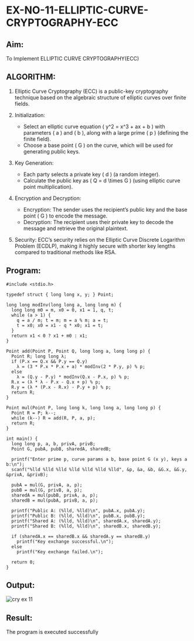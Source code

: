 # EX-NO-11-ELLIPTIC-CURVE-CRYPTOGRAPHY-ECC

## Aim:
To Implement ELLIPTIC CURVE CRYPTOGRAPHY(ECC)


## ALGORITHM:

1. Elliptic Curve Cryptography (ECC) is a public-key cryptography technique based on the algebraic structure of elliptic curves over finite fields.

2. Initialization:
   - Select an elliptic curve equation \( y^2 = x^3 + ax + b \) with parameters \( a \) and \( b \), along with a large prime \( p \) (defining the finite field).
   - Choose a base point \( G \) on the curve, which will be used for generating public keys.

3. Key Generation:
   - Each party selects a private key \( d \) (a random integer).
   - Calculate the public key as \( Q = d \times G \) (using elliptic curve point multiplication).

4. Encryption and Decryption:
   - Encryption: The sender uses the recipient’s public key and the base point \( G \) to encode the message.
   - Decryption: The recipient uses their private key to decode the message and retrieve the original plaintext.

5. Security: ECC’s security relies on the Elliptic Curve Discrete Logarithm Problem (ECDLP), making it highly secure with shorter key lengths compared to traditional methods like RSA.

## Program:
~~~
#include <stdio.h>

typedef struct { long long x, y; } Point;

long long modInv(long long a, long long m) {
  long long m0 = m, x0 = 0, x1 = 1, q, t;
  while (a > 1) {
    q = a / m; t = m; m = a % m; a = t;
    t = x0; x0 = x1 - q * x0; x1 = t;
  }
  return x1 < 0 ? x1 + m0 : x1;
}

Point add(Point P, Point Q, long long a, long long p) {
  Point R; long long λ;
  if (P.x == Q.x && P.y == Q.y)
    λ = (3 * P.x * P.x + a) * modInv(2 * P.y, p) % p;
  else
    λ = (Q.y - P.y) * modInv(Q.x - P.x, p) % p;
  R.x = (λ * λ - P.x - Q.x + p) % p;
  R.y = (λ * (P.x - R.x) - P.y + p) % p;
  return R;
}

Point mul(Point P, long long k, long long a, long long p) {
  Point R = P; k--;
  while (k--) R = add(R, P, a, p);
  return R;
}

int main() {
  long long p, a, b, privA, privB;
  Point G, pubA, pubB, sharedA, sharedB;

  printf("Enter prime p, curve params a b, base point G (x y), keys a b:\n");
  scanf("%lld %lld %lld %lld %lld %lld %lld", &p, &a, &b, &G.x, &G.y, &privA, &privB);

  pubA = mul(G, privA, a, p);
  pubB = mul(G, privB, a, p);
  sharedA = mul(pubB, privA, a, p);
  sharedB = mul(pubA, privB, a, p);

  printf("Public A: (%lld, %lld)\n", pubA.x, pubA.y);
  printf("Public B: (%lld, %lld)\n", pubB.x, pubB.y);
  printf("Shared A: (%lld, %lld)\n", sharedA.x, sharedA.y);
  printf("Shared B: (%lld, %lld)\n", sharedB.x, sharedB.y);

  if (sharedA.x == sharedB.x && sharedA.y == sharedB.y)
    printf("Key exchange successful.\n");
  else
    printf("Key exchange failed.\n");

  return 0;
}
~~~
## Output:
![cry ex 11](https://github.com/user-attachments/assets/d266ccb9-3d22-4ec8-bed8-d834431f6b9f)

## Result:
The program is executed successfully

